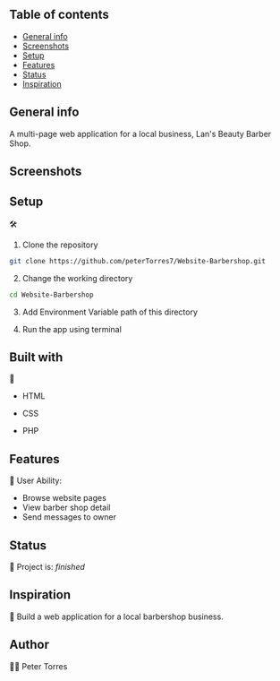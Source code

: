## Table of contents
* [General info](#general-info)
* [Screenshots](#screenshots)
* [Setup](#setup)
* [Features](#features)
* [Status](#status)
* [Inspiration](#inspiration)

## General info
A multi-page web application for a local business, Lan's Beauty Barber Shop. 

## Screenshots

## Setup
🛠

1. Clone the repository

```Bash
git clone https://github.com/peterTorres7/Website-Barbershop.git
```

2. Change the working directory

```Bash
cd Website-Barbershop
```

3. Add Environment Variable path of this directory

4. Run the app using terminal

## Built with
👷
- HTML

- CSS

- PHP

## Features
🚀
User Ability:
* Browse website pages
* View barber shop detail
* Send messages to owner

## Status
🦁
Project is: _finished_

## Inspiration
🎇
Build a web application for a local barbershop business.

## Author
🧑🏻
Peter Torres
